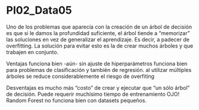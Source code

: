 # PI02_Data05

Uno de los problemas que aparecía con la creación de un árbol de decisión es que si le damos la profundidad suficiente, el árbol tiende a “memorizar” las soluciones en vez de generalizar el aprendizaje. Es decir, a padecer de overfitting. La solución para evitar esto es la de crear muchos árboles y que trabajen en conjunto.

Ventajas
funciona bien -aún- sin ajuste de hiperparámetros
funciona bien para problemas de clasificación y también de regresión.
al utilizar múltiples árboles se reduce considerablemente el riesgo de overfiting

Desventajas
es mucho más “costo” de crear y ejecutar que “un sólo árbol” de decisión.
Puede requerir muchísimo tiempo de entrenamiento
OJO! Random Forest no funciona bien con datasets pequeños.
